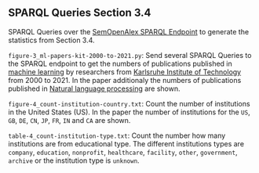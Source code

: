 ## SPARQL Queries Section 3.4

SPARQL Queries over the [SemOpenAlex SPARQL Endpoint](https://semopenalex.org/sparql) to generate the statistics from Section 3.4.

`figure-3_ml-papers-kit-2000-to-2021.py`: Send several SPARQL Queries to the SPARQL endpoint to get the numbers of publications 
published in [machine learning](https://semopenalex.org/concept/C119857082) by researchers from 
[Karlsruhe Institute of Technology](https://semopenalex.org/institution/I102335020) from 2000 to 2021.
In the paper additionaly the numbers of publications published in [Natural language processing](https://semopenalex.org/concept/C204321447) are shown.

`figure-4_count-institution-country.txt`: Count the number of institutions in the United States (US).
In the paper the number of institutions for the `US`, `GB`, `DE`, `CN`, `JP`, `FR`, `IN` and `CA` are shown.

`table-4_count-institution-type.txt`: Count the number how many institutions are from educational type.
The different institutions types are `company`, `education`, `nonprofit`, `healthcare`, `facility`, `other`, `government`, `archive` or the institution type is `unknown`.
